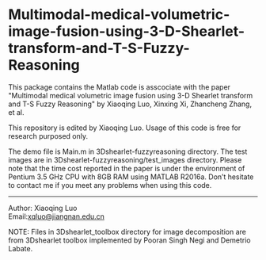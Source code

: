 # Multimodal-medical-volumetric-image-fusion-using-3-D-Shearlet-transform-and-T-S-Fuzzy-Reasoning




This package contains the Matlab code is asscociate with the paper "Multimodal medical volumetric image fusion using 3-D Shearlet transform and T-S Fuzzy Reasoning" 
by Xiaoqing Luo, Xinxing Xi, Zhancheng Zhang, et al.

This repository is edited by Xiaoqing Luo.
Usage of this code is free for research purposed only.

The demo file is Main.m in 3Dshearlet-fuzzyreasoning directory.
The test images are in 3Dshearlet-fuzzyreasoning/test_images directory.
Please note that the time cost reported in the paper is under the environment of Pentium 3.5 GHz CPU with 8GB RAM using MATLAB R2016a.
Don’t hesitate to contact me if you meet any problems when using this code.


*****************************************************************************

Author: Xiaoqing Luo            
Email:xqluo@jiangnan.edu.cn


NOTE: Files in 3Dshearlet_toolbox directory for image decomposition are from 3Dshearlet toolbox implemented by Pooran Singh Negi and Demetrio Labate.

